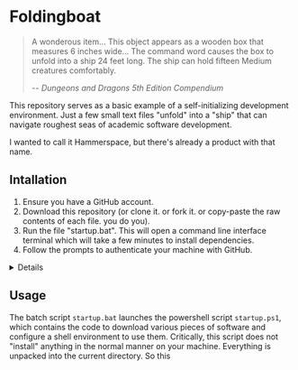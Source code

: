 # Foldingboat

> A wonderous item... This object appears as a wooden box that measures 6 inches wide... The command word causes the box to unfold into a ship 24 feet long. The ship can hold fifteen Medium creatures comfortably.
>
> -- <cite>Dungeons and Dragons 5th Edition Compendium</cite>

This repository serves as a basic example of a self-initializing development environment. Just a few small text files "unfold" into a "ship" that can navigate roughest seas of academic software development.

I wanted to call it Hammerspace, but there's already a product with that name.

## Intallation

1. Ensure you have a GitHub account.
1. Download this repository (or clone it. or fork it. or copy-paste the raw contents of each file. you do you).
1. Run the file "startup.bat". This will open a command line interface terminal which will take a few minutes to install dependencies.
1. Follow the prompts to authenticate your machine with GitHub.
<details>
   - The following steps will inform GitHub.com that you will be using your computer to send updates to repositories associated with your GitHub account. This process will only need to be done once per machine. Future projects utilizing the GitHub command line interface from the same machine will automatically be permitted.

   1. You will eventually receive the prompt: `Authenticate Git with your GitHub credentials? (Y/n)`
      - Press the Enter key to contiue.
   1.  A code of the format `1AB2-3456` will be printed along with the prompt `Press Enter to open https://github.com/login/device in your browser...`
       - Copy the code, then press the Enter key to continue.
   1. The GitHub page for "Device Authentication" will open in your default web browser. If your browser is signed in to your GitHub account, you can select the Continue button. You may need to log in to GitHub in the Browser. There is a "Use a different account" button if you want to use a different GitHub account than one that is already logged in.
      -Select the "Continue" button, or log in, or switch accounts as needed.
   1. After logging in, the page will ask you for the 8-character code that was displayed in the terminal.
      - Paste in the code and select the "Continue" button.
   1. The webpage will present some technical details about the permissions that are being granted to your computer to interact GitHub.com in the name of your account.
      - Select the "Authorize github" button.
   1. You will be prompted for your GitHub password as a final authentication
      - Enter your password and select the "Continue" button.
   1. You will be presented with a message `Congratulations, you're all set!
   Your device is now connected.`
      - You can close this browswer tab.
   1. A popup window may enquire about a "credential selection helper"
      - Select "manager" and "always use this choice" then "okay".
</details>

## Usage

The batch script `startup.bat` launches the powershell script `startup.ps1`, which contains the code to download various pieces of software and configure a shell environment to use them. Critically, this script does not "install" anything in the normal manner on your machine. Everything is unpacked into the current directory. So this 